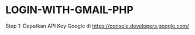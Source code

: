 # LOGIN-WITH-GMAIL-PHP

Step 1: 
Dapatkan API Key Google di https://console.developers.google.com/

